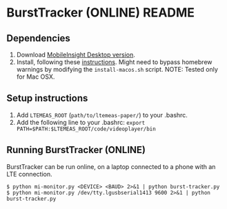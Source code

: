 # BurstTracker (ONLINE) README

## Dependencies
1. Download [MobileInsight Desktop version](http://www.mobileinsight.net/download.html).
2. Install, following these [instructions](http://www.mobileinsight.net/get_started_desktop.html). Might need to bypass homebrew warnings by modifying the `install-macos.sh` script.
NOTE: Tested only for Mac OSX.

## Setup instructions
1. Add `LTEMEAS_ROOT` (`path/to/ltemeas-paper/`) to your .bashrc.
2. Add the following line to your .bashrc: `export PATH=$PATH:$LTEMEAS_ROOT/code/videoplayer/bin`

## Running BurstTracker (ONLINE)
BurstTracker can be run online, on a laptop connected to a phone with an LTE connection.
```
$ python mi-monitor.py <DEVICE> <BAUD> 2>&1 | python burst-tracker.py
$ python mi-monitor.py /dev/tty.lgusbserial1413 9600 2>&1 | python burst-tracker.py
```


